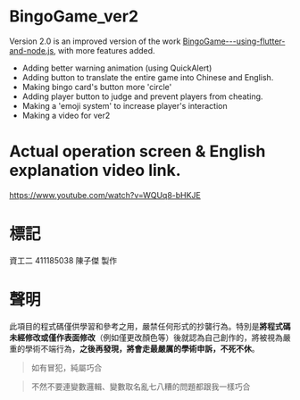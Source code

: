 # BingoGame_ver2

Version 2.0 is an improved version of the work [BingoGame---using-flutter-and-node.js](https://github.com/bsbacon0966/BingoGame---using-flutter-and-node.js), with more features added.
- Adding better warning animation (using QuickAlert)
- Adding button to translate the entire game into Chinese and English.
- Making bingo card's button more 'circle'
- Adding player button to judge and prevent players from cheating.
- Making a 'emoji system' to increase player's interaction
- Making a video for ver2

# Actual operation screen & English explanation video link.
https://www.youtube.com/watch?v=WQUq8-bHKJE
# 標記
資工二 411185038 陳子傑 製作

# 聲明
此項目的程式碼僅供學習和參考之用，嚴禁任何形式的抄襲行為。特別是**將程式碼未經修改或僅作表面修改**（例如僅更改顏色等）後就認為自己創作的，將被視為嚴重的學術不端行為，**之後再發現，將會走最嚴厲的學術申訴，不死不休**。
> 如有冒犯，純屬巧合

> 不然不要連變數邏輯、變數取名亂七八糟的問題都跟我一樣巧合
